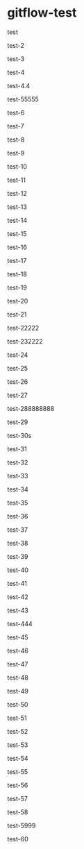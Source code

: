# gitflow-test

test

test-2

test-3

test-4

test-4.4

test-55555

test-6

test-7

test-8

test-9

test-10

test-11

test-12

test-13

test-14

test-15

test-16

test-17

test-18

test-19

test-20

test-21

test-22222

test-232222

test-24

test-25

test-26

test-27

test-288888888

test-29

test-30s

test-31

test-32

test-33

test-34

test-35

test-36

test-37

test-38

test-39

test-40

test-41

test-42

test-43

test-444

test-45

test-46

test-47

test-48

test-49

test-50

test-51

test-52

test-53

test-54

test-55

test-56

test-57

test-58

test-5999

test-60